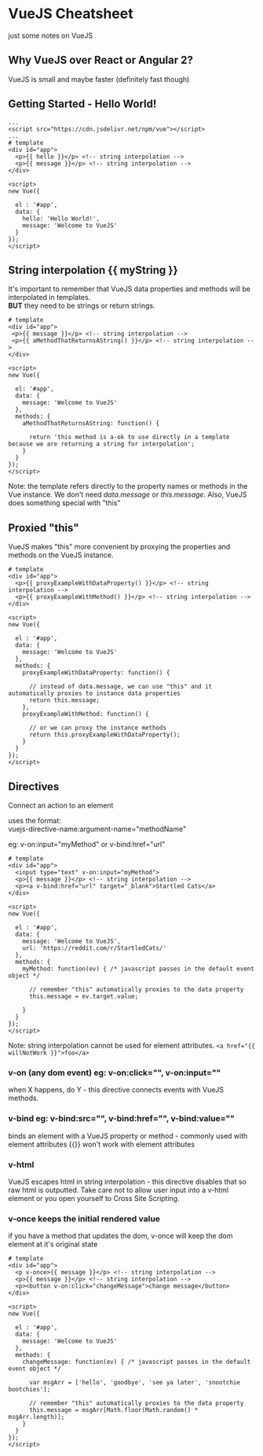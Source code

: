 # VueJS Cheatsheet
just some notes on VueJS

## Why VueJS over React or Angular 2?
VueJS is small and maybe faster (definitely fast though)

## Getting Started - Hello World!
```
...
<script src="https://cdn.jsdelivr.net/npm/vue"></script>
...
# template
<div id="app">
  <p>{{ hello }}</p> <!-- string interpolation -->
  <p>{{ message }}</p> <!-- string interpolation -->
</div>

<script>
new Vue({

  el : '#app',
  data: {
    hello: 'Hello World!',
    message: 'Welcome to VueJS'
  }
});
</script>
```


## String interpolation {{ myString }}
It's important to remember that VueJS data properties and methods will be interpolated in templates.  
**BUT** they need to be strings or return strings.
```
# template
<div id="app">
 <p>{{ message }}</p> <!-- string interpolation -->
 <p>{{ aMethodThatReturnsAString() }}</p> <!-- string interpolation -->
</div>

<script>
new Vue({

  el: '#app',
  data: {
    message: 'Welcome to VueJS'
  },
  methods: {
    aMethodThatReturnsAString: function() {

      return 'this method is a-ok to use directly in a template because we are returning a string for interpolation';
    }
  }
});
</script>
```
Note: the template refers directly to the property names or methods in the Vue instance. We don't need *data.message* or *this.message*. Also, VueJS does something special with "this"


## Proxied "this"
VueJS makes "this" more convenient by proxying the properties and methods on the VueJS instance.

```
# template
<div id="app">
  <p>{{ proxyExampleWithDataProperty() }}</p> <!-- string interpolation -->
  <p>{{ proxyExampleWithMethod() }}</p> <!-- string interpolation -->
</div>

<script>
new Vue({

  el : '#app',
  data: {
    message: 'Welcome to VueJS'
  },
  methods: {
    proxyExampleWithDataProperty: function() {

      // instead of data.message, we can use "this" and it automatically proxies to instance data properties
      return this.message;
    },
    proxyExampleWithMethod: function() {

      // or we can proxy the instance methods
      return this.proxyExampleWithDataProperty();
    }
  }
});
</script>
```



## Directives  
Connect an action to an element

uses the format:  
vuejs-directive-name:argument-name="methodName"

eg: v-on:input="myMethod" or v-bind:href="url"

```
# template
<div id="app">
  <input type="text" v-on:input="myMethod">
  <p>{{ message }}</p> <!-- string interpolation -->
  <p><a v-bind:href="url" target="_blank">Startled Cats</a>
</div>

<script>
new Vue({

  el : '#app',
  data: {
    message: 'Welcome to VueJS',
    url: 'https://reddit.com/r/StartledCats/'
  },
  methods: {
    myMethod: function(ev) { /* javascript passes in the default event object */

      // remember "this" automatically proxies to the data property
      this.message = ev.target.value;

    }
  }
});
</script>
```
Note: string interpolation cannot be used for element attributes. ```<a href="{{ willNotWork }}">foo</a>```

### v-on (any dom event) eg: v-on:click="", v-on:input=""
when X happens, do Y - this directive connects events with VueJS methods.

### v-bind eg: v-bind:src="", v-bind:href="", v-bind:value=""
binds an element with a VueJS property or method - commonly used with element attributes {{}} won't work with element attributes

### v-html
VueJS escapes html in string interpolation - this directive disables that so raw html is outputted. Take care not to allow user input into a v-html element or you open yourself to Cross Site Scripting.

### v-once keeps the initial rendered value
if you have a method that updates the dom, v-once will keep the dom element at it's original state
```
# template
<div id="app">
  <p v-once>{{ message }}</p> <!-- string interpolation -->
  <p>{{ message }}</p> <!-- string interpolation -->
  <p><button v-on:click="changeMessage">change message</button>
</div>

<script>
new Vue({

  el : '#app',
  data: {
    message: 'Welcome to VueJS'
  },
  methods: {
    changeMessage: function(ev) { /* javascript passes in the default event object */

      var msgArr = ['hello', 'goodbye', 'see ya later', 'snootchie bootchies'];

      // remember "this" automatically proxies to the data property
      this.message = msgArr[Math.floor(Math.random() * msgArr.length)];
    }
  }
});
</script>
```
